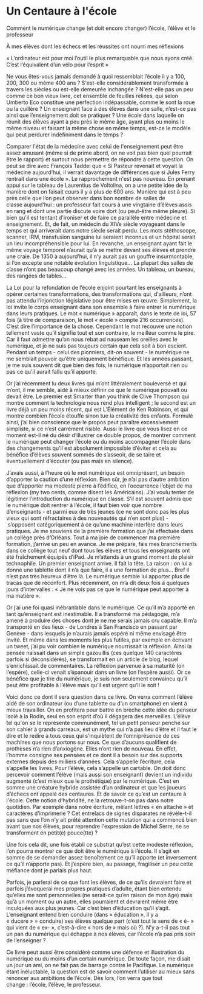 # Un Centaure à l'école

Comment le numérique change (et doit encore changer) l’école, l’élève et le professeur

À mes élèves dont les échecs et les réussites ont nourri mes réflexions

« L’ordinateur est pour moi l’outil le plus remarquable que nous ayons créé. C’est l’équivalent d’un vélo pour l’esprit »


Ne vous êtes-vous jamais demandé à quoi ressemblait l’école il y a 100, 200, 300 ou même 400 ans ? S'est-elle considérablement transformée à travers les siècles ou est-elle demeurée inchangée ? N'est-elle pas un peu comme ce bon vieux livre, cet ensemble de feuilles reliées, qui selon Umberto Eco constitue une perfection indépassable, comme le sont la roue ou la cuillère ? Un enseignant face à des élèves dans une salle, n’est-ce pas ainsi que l’enseignement doit se pratiquer ? Une école dans laquelle on réunit des élèves ayant à peu près le même âge, ayant plus ou moins le même niveau et faisant la même chose en même temps, est-ce le modèle qui peut perdurer indéfiniment dans le temps ?

Comparer l'état de la médecine avec celui de l'enseignement peut être assez amusant (même si de prime abord, on ne voit pas bien quel pourrait être le rapport) et surtout nous permettre de répondre à cette question. On peut se dire avec François Taddei que « Si Pasteur revenait et voyait la médecine aujourd’hui, il verrait davantage de différences que si Jules Ferry rentrait dans une école ». Le rapprochement n'est pas nouveau. En prenant appui sur le tableau de Laurentius de Voltolina, on a une petite idée de la manière dont on faisait cours il y a plus de 600 ans. Manière qui est à peu près celle que l’on peut observer dans bon nombre de salles de classe aujourd’hui : un professeur fait cours à une vingtaine d’élèves assis en rang et dont une partie discute voire dort (ou peut-être même pleure). Si bien qu'il est tentant d'ironiser et de faire ce parallèle entre médecine et enseignement. Et, de fait, un médecin du XIVe siècle voyageant dans le temps et qui arriverait dans notre siècle serait perdu. Les mots stéthoscope, scanner, IRM, transfusion sanguine lui seraient inconnus et un hôpital serait un lieu incompréhensible pour lui. En revanche, un enseignant ayant fait le même voyage temporel n’aurait qu’à se mettre devant ses élèves et prendre une craie. De 1350 à aujourd’hui, il n’y aurait pas un gouffre insurmontable, si l’on excepte une notable évolution linguistique... La plupart des salles de classe n’ont pas beaucoup changé avec les années. Un tableau, un bureau, des rangées de tables…

La Loi pour la refondation de l’école enjoint pourtant les enseignants à opérer certaines transformations, des transformations qui, d'ailleurs, n’ont pas attendu l’injonction législative pour être mises en œuvre. Simplement, la loi invite le corps enseignant dans son ensemble à faire entrer le numérique dans leurs pratiques. Le mot « numérique » apparaît, dans le texte de loi, 57 fois (à titre de comparaison, le mot « école » compte 216 occurrences). C’est dire l’importance de la chose. Cependant le mot recouvre une notion tellement vaste qu’il signifie tout et son contraire, le meilleur comme le pire. Car il faut admettre qu’on nous rebat ad nauseam les oreilles avec le numérique, et je ne suis pas toujours certain que cela soit à bon escient. Pendant un temps - celui des pionniers, dit-on souvent - le numérique ne me semblait pouvoir qu’être uniquement bénéfique. Et les années passant, je me suis souvent dit que bien des fois, le numérique n’apportait rien ou pas ce qu’il aurait fallu qu’il apporte.

Or j’ai récemment lu deux livres qui m’ont littéralement bouleversé et qui m’ont, il me semble, aidé à mieux définir ce que le numérique pouvait ou devait être. Le premier est Smarter than you think de Clive Thompson qui montre comment la technologie nous rend plus intelligent ; le second est un livre déjà un peu moins récent, qui est L’Élément de Ken Robinson, et qui montre combien l’école étouffe sinon tue la créativité des enfants. Formulé ainsi, j’ai bien conscience que le propos peut paraître excessivement simpliste, si ce n’est carrément risible. Aussi le livre que vous lisez en ce moment est-il né du désir d’illustrer ce double propos, de montrer comment le numérique peut changer l’école ou du moins accompagner l’école dans des changements qu’il est absolument impossible d’éviter et cela au bénéfice d’élèves souvent sommés de s’asseoir, de se taire et éventuellement d’écouter (ou pas mais en silence).

J’avais aussi, à l’heure où le mot numérique est omniprésent, un besoin d’apporter la caution d’une réflexion. Bien sûr, je n’ai pas d’autre ambition que d’apporter ma modeste pierre à l’édifice, en l’occurrence l’objet de ma réflexion (my two cents, comme disent les Américains). J’ai voulu tenter de légitimer l’introduction du numérique en classe. S’il est souvent admis que le numérique doit rentrer à l’école, il faut bien voir que nombre d’enseignants - et parmi eux de très jeunes (ce ne sont donc pas les plus vieux qui sont réfractaires à des nouveautés qui n’en sont plus) - s’opposent catégoriquement à ce qu’une machine interfère dans leurs pratiques. Je me souviens de la première formation que j’ai effectuée dans un collège près d’Orléans. Tout à ma joie de commencer ma première formation, j’arrive un peu en avance. Je me prépare, fais mes branchements dans ce collège tout neuf dont tous les élèves et tous les enseignants ont été fraîchement équipés d’iPad. Je m’attends à un grand moment de plaisir technophile. Un premier enseignant arrive. Il fait la tête. La raison : on lui a donné une tablette dont il n’a que faire, il a une formation de plus… Bref il n’est pas très heureux d’être là. Le numérique semble lui apporter plus de tracas que de réconfort. Plus récemment, on m’a dit deux fois à quelques jours d’intervalles : « Je ne vois pas ce que le numérique peut apporter à ma matière ».

Or j’ai une foi quasi inébranlable dans le numérique. Ce qu’il m’a apporté en tant qu’enseignant est inestimable. Il a transformé ma pédagogie, m’a amené à produire des choses dont je ne me serais jamais cru capable. Il m’a transporté en des lieux - de Londres à San Francisco en passant par Genève - dans lesquels je n’aurais jamais espéré ni même envisagé être invité. Et même dans les moments les plus futiles, par exemple en écrivant un tweet, j’ai pu voir combien le numérique nourrissait la réflexion. Ainsi la pensée naissait dans un simple gazouillis (ces quelque 140 caractères parfois si déconsidérés), se transformait en un article de blog, lequel s’enrichissait de commentaires. La réflexion parvenue à sa maturité (on l’espère), celle-ci venait s’épanouir dans un livre (on l’espère aussi). Or ce bénéfice que je tire du numérique, je suis non seulement convaincu qu’il peut être profitable à l’élève mais qu’il est urgent qu’il le soit !

Voici donc ce dont il sera question dans ce livre. On verra comment l’élève aidé de son ordinateur (ou d’une tablette ou d’un smartphone) en vient à mieux travailler. On en profitera pour battre en brèche cette idée du penseur isolé à la Rodin, seul en son esprit d’où il dégagera des merveilles. L’élève tel qu'on se le représente communément, tel un petit penseur penché sur son cahier à grands carreaux, est un mythe qui n’a pas lieu d’être et il faut le dire et le redire à tous ceux qui s’inquiètent de l’omniprésence de ces machines que nous portons sur nous. Ce que d’aucuns qualifient de prothèses n’a rien d’anxiogène. Elles n’ont rien de nouveau. En effet, l’homme consigne ses pensées et ce dont il a besoin sur des supports externes depuis des milliers d’années. Cela s’appelle l’écriture, cela s’appelle les livres. Pour l’élève, cela s’appelle un cartable. On doit donc percevoir comment l’élève (mais aussi son enseignant) devient un individu augmenté (c’est mieux que le prothétique) par le numérique. C’est en somme une créature hybride assistée d’un ordinateur et que les joueurs d’échecs ont appelé des centaures. Et de savoir ce qu’est un centaure à l'école. Cette notion d’hybridité, ne la retrouve-t-on pas dans notre quotidien. Par exemple dans notre écriture, mêlant lettres « en attaché » et caractères d’imprimerie ? Cet entrelacs de signes disparates ne révèle-t-il pas sans que l’on n’y ait prêté attention cette mutation qui a commencé bien avant que nos élèves, pour reprendre l'expression de Michel Serre, ne se transforment en petit(e) pouce(tte) ?

Une fois cela dit, une fois établi ce substrat qu’est cette modeste réflexion, l’on pourra montrer ce que doit être le numérique à l’école. Il s’agit en somme de se demander assez benoîtement ce qu’il apporte (et inversement ce qu’il n’apporte pas). Et j’espère bien, au passage, fragiliser un peu cette méfiance dont je parlais plus haut.

Parfois, je parlerai de ce que font les élèves, de ce qu’ils devraient faire et parfois j’évoquerai mes propres pratiques d’adulte, étant bien entendu qu’elles me sont personnelles (ne serait-ce qu’en raison de mon âge) mais qu’à un moment ou un autre, elles pourraient et devraient même être inculquées aux plus jeunes. Car c’est bien d’éducation qu’il s’agit. L’enseignant entend bien conduire (dans « éducation », il y a « ducere » = conduire) ses élèves quelque part (c’est tout le sens de « é- » qui vient de « ex- », c’est-à-dire « hors de » mais où ?). N’y a-t-il pas tout un pan du numérique qui échappe à nos élèves, car l’école n’a pas pris soin de l’enseigner ?

Ce livre peut aussi être considéré comme une défense et illustration du numérique ou du moins d’un certain numérique. De toute façon, me disait un jour un ami, on ne fait pas de barrage contre le Pacifique. Le numérique étant inéluctable, la question est de savoir comment l’utiliser au mieux sans renoncer aux ambitions de l’école. Dès lors, l’on verra que tout change : l’école, l’élève, le professeur.